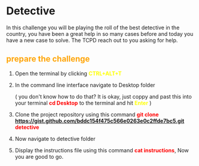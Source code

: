 # Detective

In this challenge you will be playing the roll of the best detective in the country, you have been a great help in so many cases before and today you have a new case to solve. The TCPD reach out to you asking for help.

## <span style="color:orange">**prepare the challenge**</span>
1) Open the terminal by clicking  <span style="color:yellow">**CTRL+ALT+T**</span>

2) In the command line interface navigate to Desktop folder 

    ( you don't know how to do that? It is okay, just coppy and past this into your terminal <span style="color:red">**cd Desktop**</span> to the terminal and hit <span style="color:yellow">**Enter**</span> )
3) Clone the project repository using this command <span style="color:red">**git clone https://gist.github.com/bddc154f475c566e0263e0c2ffde7bc5.git detective**</span>

4) Now navigate to detective folder 

5) Display the instructions file using this command <span style="color:red">**cat instructions**</span>, Now you are good to go.